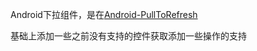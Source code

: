 
Android下拉组件，是在[Android-PullToRefresh](https://github.com/chrisbanes/Android-PullToRefresh)

基础上添加一些之前没有支持的控件获取添加一些操作的支持

